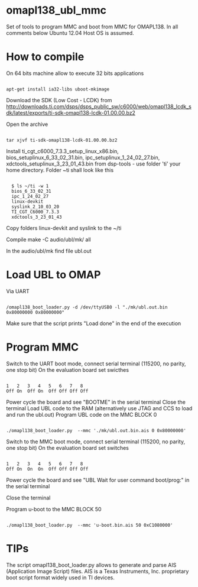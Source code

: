 omapl138_ubl_mmc
================

Set of tools to program MMC and  boot from MMC for  OMAPL138. 
In all comments below Ubuntu 12.04 Host OS is assumed.


How to compile
================

On 64 bits machine allow to execute 32 bits applications
<pre><code>
apt-get install ia32-libs uboot-mkimage
</code></pre>

Download the SDK (Low Cost - LCDK) from 
http://downloads.ti.com/dsps/dsps_public_sw/c6000/web/omapl138_lcdk_sdk/latest/exports/ti-sdk-omapl138-lcdk-01.00.00.bz2

Open the archive
<pre><code>
tar xjvf ti-sdk-omapl138-lcdk-01.00.00.bz2
</code></pre>

Install ti_cgt_c6000_7.3.3_setup_linux_x86.bin, bios_setuplinux_6_33_02_31.bin, ipc_setuplinux_1_24_02_27.bin, xdctools_setuplinux_3_23_01_43.bin from dsp-tools - use folder 'ti' your home directory. Folder ~ti shall look like this
<pre><code>
  $ ls ~/ti -w 1
  bios_6_33_02_31
  ipc_1_24_02_27
  linux-devkit
  syslink_2_10_03_20
  TI_CGT_C6000_7.3.3
  xdctools_3_23_01_43
</code></pre>
Copy folders linux-devkit and syslink to the ~/ti

Compile
</code></pre>
make -C audio/ubl/mk/ all
</code></pre>

In the audio/ubl/mk find file ubl.out


Load UBL to OMAP
================

Via UART 

<pre><code>
/omapl138_boot_loader.py -d /dev/ttyUSB0 -l "./mk/ubl.out.bin  0x80000000 0x80000000"
</code></pre>

Make sure that the script prints "Load done" in the end of the execution

Program MMC
================

Switch to the UART boot mode, connect serial terminal (115200, no parity, one stop bit)
On the evaluation board set swicthes 
<pre><code>
1   2   3   4   5   6   7   8
Off On  Off On  Off Off Off Off
</code></pre>

Power cycle the board and see "BOOTME" in the serial terminal
Close the terminal
Load UBL code to the RAM (alternatively use JTAG and CCS to load and run the ubl.out)
Program UBL code on the MMC BLOCK 0
<pre><code>
./omapl138_boot_loader.py  --mmc './mk/ubl.out.bin.ais 0 0x80000000'
</code></pre>

Switch to the MMC boot mode, connect serial terminal (115200, no parity, one stop bit)
On the evaluation board set switches 
<pre><code>
1   2   3   4   5   6   7   8
Off On  On  On  Off Off Off Off
</code></pre>

Power cycle the board and see "UBL Wait for user command boot/prog:" in the serial terminal

Close the terminal

Program u-boot to the MMC BLOCK 50

<pre><code>
./omapl138_boot_loader.py  --mmc 'u-boot.bin.ais 50 0xC1080000'
</code></pre>


TIPs
================

The script omapl138_boot_loader.py allows to generate and parse AIS (Application Image Script) files.  AIS is a Texas Instruments, Inc. proprietary boot script format widely used in TI devices. 

